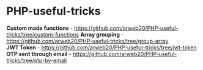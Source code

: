 # PHP-useful-tricks

**Custom made functions** - https://github.com/arweb20/PHP-useful-tricks/tree/custom-functions
**Array grouping** - https://github.com/arweb20/PHP-useful-tricks/tree/group-array <br/>
**JWT Token** - https://github.com/arweb20/PHP-useful-tricks/tree/jwt-token <br/>
**OTP sent through email** - https://github.com/arweb20/PHP-useful-tricks/tree/otp-by-email
